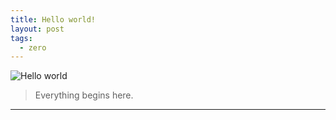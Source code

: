 ```yaml
---
title: Hello world!
layout: post
tags:
  - zero
---
```


![Hello world](https://upload.wikimedia.org/wikipedia/commons/0/00/CNC_Hello_World.jpg)

> Everything begins here.

---
